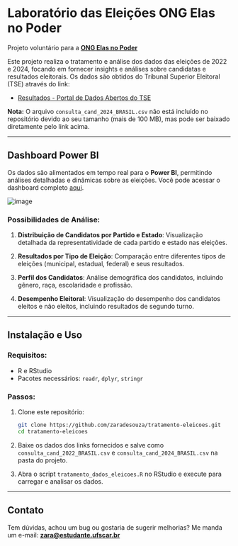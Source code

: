 # Laboratório das Eleições ONG Elas no Poder
Projeto voluntário para a **[ONG Elas no Poder](https://elasnopoder.org/)**


Este projeto realiza o tratamento e análise dos dados das eleições de 2022 e 2024, focando em fornecer insights e análises sobre candidatas e resultados eleitorais. Os dados são obtidos do Tribunal Superior Eleitoral (TSE) através do link:

- [Resultados - Portal de Dados Abertos do TSE](https://dadosabertos.tse.jus.br/dataset/?groups=resultados)

**Nota:** O arquivo `consulta_cand_2024_BRASIL.csv` não está incluído no repositório devido ao seu tamanho (mais de 100 MB), mas pode ser baixado diretamente pelo link acima.

---

## Dashboard Power BI

Os dados são alimentados em tempo real para o **Power BI**, permitindo análises detalhadas e dinâmicas sobre as eleições. 
Você pode acessar o dashboard completo [aqui](https://app.powerbi.com/view?r=eyJrIjoiNGE2MmY2Y2YtYzEzYy00ZjUwLWFjODYtZGI2ODNlZThiZmNiIiwidCI6IjVjYTI0MTc0LWYxMzgtNGZlMS1iODY2LWFjZWFlOTRiZjk5MiJ9).

![image](https://github.com/user-attachments/assets/b9862e3b-16a5-46c8-9874-495962a55384)



### Possibilidades de Análise:

1. **Distribuição de Candidatos por Partido e Estado**: Visualização detalhada da representatividade de cada partido e estado nas eleições.

2. **Resultados por Tipo de Eleição**: Comparação entre diferentes tipos de eleições (municipal, estadual, federal) e seus resultados.

3. **Perfil dos Candidatos**: Análise demográfica dos candidatos, incluindo gênero, raça, escolaridade e profissão.

4. **Desempenho Eleitoral**: Visualização do desempenho dos candidatos eleitos e não eleitos, incluindo resultados de segundo turno.

---

## Instalação e Uso

### Requisitos:

- R e RStudio 
- Pacotes necessários: `readr`, `dplyr`, `stringr`

### Passos:

1. Clone este repositório:

   ```bash
   git clone https://github.com/zaradesouza/tratamento-eleicoes.git
   cd tratamento-eleicoes
   ```

2. Baixe os dados dos links fornecidos e salve como `consulta_cand_2022_BRASIL.csv` e `consulta_cand_2024_BRASIL.csv` na pasta do projeto.
3. Abra o script `tratamento_dados_eleicoes.R` no RStudio e execute para carregar e analisar os dados.

---

## Contato

Tem dúvidas, achou um bug ou gostaria de sugerir melhorias? 
Me manda um e-mail: [**zara@estudante.ufscar.br**](mailto:zara@estudante.ufscar.br)
